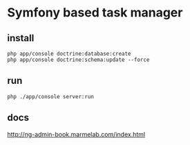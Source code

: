 Symfony based task manager
==============

## install

```  
php app/console doctrine:database:create
php app/console doctrine:schema:update --force
```

## run

```  
php ./app/console server:run
```

## docs

http://ng-admin-book.marmelab.com/index.html
